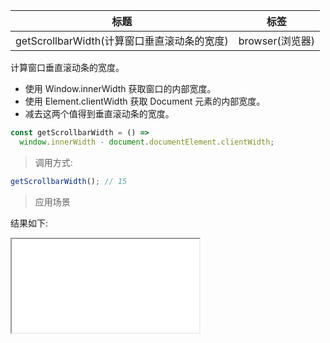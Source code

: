 | 标题                                        | 标签            |
| ------------------------------------------- | --------------- |
| getScrollbarWidth(计算窗口垂直滚动条的宽度) | browser(浏览器) |

计算窗口垂直滚动条的宽度。

- 使用 Window.innerWidth 获取窗口的内部宽度。
- 使用 Element.clientWidth 获取 Document 元素的内部宽度。
- 减去这两个值得到垂直滚动条的宽度。

```js
const getScrollbarWidth = () =>
  window.innerWidth - document.documentElement.clientWidth;
```

> 调用方式:

```js
getScrollbarWidth(); // 15
```

> 应用场景

<div class="code-editor" data-url="codes/javascript/html/getScrollbarWidth.html" data-language="html"></div>

结果如下:

<iframe src="codes/javascript/html/getScrollbarWidth.html"></iframe>

